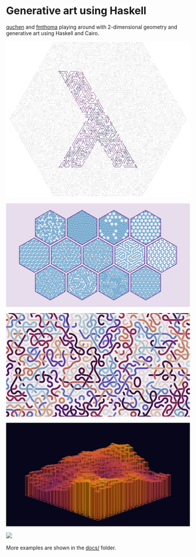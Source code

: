 # Generative art using Haskell

[quchen](https://github.com/quchen) and [fmthoma](https://github.com/fmthoma)
playing around with 2-dimensional geometry and generative art using Haskell and
Cairo.

![](showcases/circuits.svg)

![](showcases/truchet.svg)

![](showcases/truchetti.svg)

![](showcases/voronoi_3d.svg)

![](showcases/vector_fields.svg)

More examples are shown in the [docs/](docs/README.md) folder.
